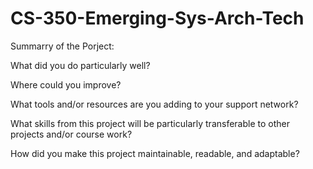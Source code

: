 # CS-350-Emerging-Sys-Arch-Tech

Summarry of the Porject:


What did you do particularly well?


Where could you improve?


What tools and/or resources are you adding to your support network?


What skills from this project will be particularly transferable to other projects and/or course work?


How did you make this project maintainable, readable, and adaptable?

